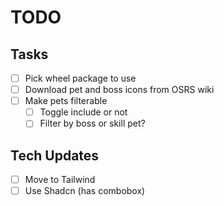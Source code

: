 # TODO

## Tasks
- [ ] Pick wheel package to use
- [ ] Download pet and boss icons from OSRS wiki
- [ ] Make pets filterable
  - [ ] Toggle include or not
  - [ ] Filter by boss or skill pet? 

## Tech Updates
- [ ] Move to Tailwind
- [ ] Use Shadcn (has combobox)